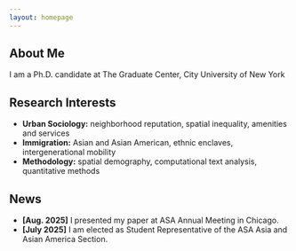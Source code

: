 ```yaml
---
layout: homepage
---
```


## About Me

I am a Ph.D. candidate at The Graduate Center, City University of New York

## Research Interests

- **Urban Sociology:** neighborhood reputation, spatial inequality, amenities and services
- **Immigration:** Asian and Asian American, ethnic enclaves, intergenerational mobility
- **Methodology:** spatial demography, computational text analysis, quantitative methods

## News

- **[Aug. 2025]** I presented my paper at ASA Annual Meeting in Chicago.
- **[July 2025]** I am elected as Student Representative of the ASA Asia and Asian America Section. 
